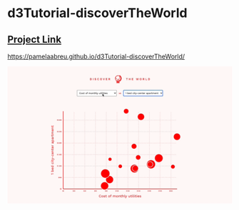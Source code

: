 # d3Tutorial-discoverTheWorld

## [Project Link](https://pamelaabreu.github.io/d3Tutorial-discoverTheWorld/)

https://pamelaabreu.github.io/d3Tutorial-discoverTheWorld/

![discover the world project screenshot](assets/images/projectScreenshot.gif)

